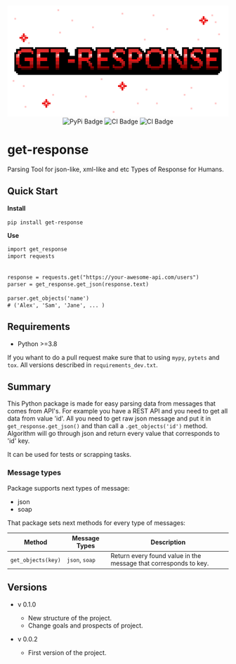 <div id="header" align="center">
  <img src="https://github.com/skv0zsneg/get-response/blob/dev/docs/source/_static/get-response-logo-transparent.png" width="600"/>
</div>
<div id="padges" align="center">
   <img src="https://img.shields.io/pypi/v/get-response" alt="PyPi Badge"/>
   <img src="https://github.com/skv0zsneg/get-response/actions/workflows/get-response-tox.yml/badge.svg" alt="CI Badge"/>
   <img src="https://codebeat.co/badges/6c135ed9-2c57-4ba3-980b-1bb9c9a2c83b" alt="CI Badge"/>
</div>

# get-response
 Parsing Tool for json-like, xml-like and etc Types of Response for Humans.
 
## Quick Start
**Install**

```pip install get-response```

**Use**
```
import get_response
import requests


response = requests.get("https://your-awesome-api.com/users")
parser = get_response.get_json(response.text)

parser.get_objects('name')
# ('Alex', 'Sam', 'Jane', ... )
```

## Requirements 
- Python >=3.8

If you whant to do a pull request make sure that to using `mypy`,  `pytets` and `tox`. All versions described in `requirements_dev.txt`.

## Summary
This Python package is made for easy parsing data from messages that comes from API's. For example you have a REST API and you need to get all data from value 'id'. All you need to get raw json message and put it in `get_response.get_json()` and than call a `.get_objects('id')` method. Algorithm will go through json and return every value that corresponds to 'id' key.

It can be used for tests or scrapping tasks.

### Message types

Package supports next types of message:
- json
- soap

That package sets next methods for every type of messages:

| Method | Message Types | Description |
| --- | --- | --- |
| `get_objects(key)` | `json`, `soap` | Return every found value in the message that corresponds to key. | 

## Versions
- v 0.1.0
	- New structure of the project.
	- Change goals and prospects of project.

- v 0.0.2
	- First version of the project.
